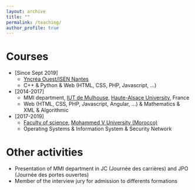 ```yaml
---
layout: archive
title: ""
permalink: /teaching/
author_profile: true
---
```

Courses
======
* [Since Sept 2019]
  * [Yncréa Ouest/ISEN Nantes](https://isen-nantes.fr/)
  * C++ & Python & Web (HTML, CSS, PHP, Javascript, ...)
* [2014-2017] 
  * MMI department, [IUT de Mulhouse](http://www.iutmulhouse.uha.fr/), [Haute-Alsace University](https://www.uha.fr/), France
  * Web (HTML, CSS, PHP, Javascript, Angular, ...) & Mathematics & XML & Algorithmic
* [2017-2019] 
  * [Faculty of science](http://www.fsr.ac.ma/), [Mohammed V University (Morocco)](www.um5.ac.ma/)
  * Operating Systems & Information System & Security Network

Other activities 
======
* Presentation of MMI department in JC (Journée des carrières) and JPO (Journée des portes ouvertes)
* Member of the interview jury for admission to differents formations
